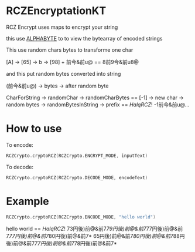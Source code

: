 # RCZEncryptationKT
RCZ Encrypt uses maps to encrypt your string

this use [ALPHABYTE](https://github.com/Halqq/Alphabyte-java) to to view the bytearray of encoded strings

This use random chars bytes to transforme one char

[A] -> [65] -> b -> [98] + 前今&前u@ == 8前9今&前u8@

and this put random bytes converted into string

(前今&前u@) -> bytes -> after random byte

CharForString -> randomChar -> randomCharBytes == [-1] -> new char -> random bytes -> randomBytesInString -> prefix == $HalqRCZ!$ -1前今&前u@...

# How to use

To encode: 

```kotlin
RCZCrypto.cryptoRCZ(RCZCrypto.ENCRYPT_MODE, inputText)
```

To decode:
```kotlin
RCZCrypto.cryptoRCZ(RCZCrypto.DECODE_MODE, encodeText)
```
# Example

```kotlin
RCZCrypto.cryptoRCZ(RCZCrypto.ENCODE_MODE, "hello world")
```
hello world == $HalqRCZ!$ 73円後)前@&前7*79円後)前@&前7*77円後)前@&前7*77円後)前@&前7*80円後)前@&前7* 65円後)前@&前7*80円後)前@&前7*88円後)前@&前7*77円後)前@&前7*78円後)前@&前7*

